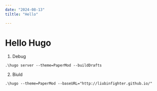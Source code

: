 ```yaml
---
date: "2024-08-13"
tiltle: "Hello"

---
```


# Hello Hugo

1. Debug

```
.\hugo server --theme=PaperMod --buildDrafts
```

2. Biuld

```
.\hugo --theme=PaperMod --baseURL="http://liubinfighter.github.io/"
```
